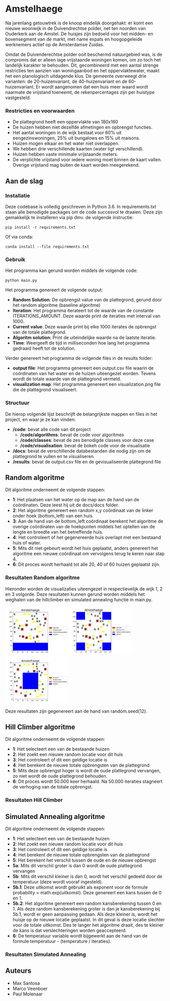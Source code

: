 # Amstelhaege

Na jarenlang getouwtrek is de knoop eindelijk doorgehakt: er komt een nieuwe woonwijk in de Duivendrechtse polder, net ten noorden van Ouderkerk aan de Amstel. De huisjes zijn bedoeld voor het midden- en bovensegment van de markt, met name expats en hoogopgeleide werknemers actief op de Amsterdamse Zuidas.

Omdat de Duivenderechtse polder ooit beschermd natuurgebied was, is de compromis dat er alleen lage vrijstaande woningen komen, om zo toch het landelijk karakter te behouden. Dit, gecombineerd met een aantal strenge restricties ten aanzien van woningaanbod en het oppervlaktewater, maakt het een planologisch uitdagende klus. De gemeente overweegt drie varianten: de 20-huizenvariant, de 40-huizenvariant en de 60-huizenvariant. Er wordt aangenomen dat een huis meer waard wordt naarmate de vrijstand toeneemt, de rekenpercentages zijn per huistype vastgesteld.

### Restricties en voorwaarden

- De plattegrond heeft een oppervlakte van 180x160
- De huizen hebben niet dezelfde afmetingen en opbrengst functies. 
- Het aantal woningen in de wijk bestaat voor 60% uit eengezinswoningen, 25% uit bungalows en 15% uit maisons.
- Huizen mogen elkaar en het water niet overlappen.
- We hebben drie verschillende kaarten (water ligt verschillend).
- Huizen hebben vaste minimale vrijstaande meters.
- De verplichte vrijstand voor iedere woning moet binnen de kaart vallen. Overige vrijstand mag buiten de kaart worden meegerekend.


## Aan de slag

### Installatie

Deze codebase is volledig geschreven in Python 3.6. In requirements.txt staan alle benodigde packages om de code succesvol te draaien. Deze zijn gemakkelijk te installeren via pip dmv. de volgende instructie:

```
pip install -r requirements.txt
```

Of via conda:

```
conda install --file requirements.txt
```

### Gebruik

Het programma kan gerund worden middels de volgende code:

```
python main.py 
```

Het programma genereert de volgende output: 

- **Random Solution**: De opbrengst value van de plattegrond, gerund door het random algoritme (baseline algoritme)
- **Iteration**: Het programma iterateert tot de waarde van de constante ITERATIONS_AMOUNT. Deze waarde print de iteraties met interval van 1000. 
- **Current value**:  Deze waarde print bij elke 1000 iterates de opbrengst van de totale plattegrond.
- **Algoritm solution**: Print de uiteindelijke waarde na de laatste iteratie. 
- **Time**: Weergeeft de tijd in milliseconden hoe lang het programma gedraaid heeft tot de solution.

Verder genereert het programma de volgende files in de results folder:

- **output file**: Het programma genereert een output.csv file waarin de coördinaten van het water en de huizen uiteengezet worden. Tevens wordt de totale waarde van de plattegrond vermeld. 
- **visualization map**: Het programma genereert een visualization.png file die de plattegrond visualiseert.


### Structuur

De hierop volgende lijst beschrijft de belangrijkste mappen en files in het project, en waar je ze kan vinden:

- **/code**: bevat alle code van dit project
  - **/code/algorithms**: bevat de code voor algoritmes
  - **/code/classes**: bevat de zes benodigde classes voor deze case
  - **/code/visualisation**: bevat de bokeh code voor de visualisatie
- **/docs**: bevat de verschillende databestanden die nodig zijn om de plattegrond te vullen en te visualiseren
- **/results**: bevat de output.csv file en de gevisualiseerde plattegrond file

## Random algoritme

Dit algoritme onderneemt de volgende stappen: 

- **1**: Het plaatsen van het water op de map aan de hand van de coördinaten. Deze leest hij uit de docs/docs folder.
- **2**: Het algoritme genereert een random x,y coördinaat van de linker onder hoek (bottom_left) van een huis. 
- **3**: Aan de hand van de bottom_left coördinaat berekent het algoritme de overige coördinaten van de hoekpunten middels het optellen van de lengte en breedte van het betreffende huis.
- **4**: Het controleert of het gegenereerde huis overlapt met een bestaand huis of water.
- **5**: Mits dit niet gebeurt wordt het huis geplaatst, anders genereert het algoritme een nieuwe coördinaat om vervolgens terug te keren naar stap 4. 
- **6**: Dit proces wordt herhaald tot alle 20, 40 of 60 huizen geplaatst zijn.

### Resultaten Random algoritme

Hieronder worden de visualizaties uiteengezet in respectievelijk de wijk 1, 2 en 3 volgorde. Deze resultaten kunnen gerund worden middels het weghalen van de hillclimber en simulated annealing functie in main.py.

<img src="https://github.com/Paulmolenaar/MaMaPa/blob/main/results/images/random_image_wijk_1.PNG" width="200" height="150"><img src="https://github.com/Paulmolenaar/MaMaPa/blob/main/results/images/random_image_wijk_2.PNG" width="200" height="150"><img src="https://github.com/Paulmolenaar/MaMaPa/blob/main/results/images/random_image_wijk_3.PNG" width="200" height="150">

Deze resultaten zijn gegenereert aan de hand van random.seed(12).

## Hill Climber  algoritme

Dit algoritme onderneemt de volgende stappen: 

- **1**: Het selecteert een van de bestaande huizen
- **2**: Het zoekt een nieuwe random locatie voor dit huis
- **3**: Het controleert of dit een geldige locatie is
- **4**: Het berekent de nieuwe totale opbrengsten van de plattegrond
- **5**: Mits deze opbrengst hoger is wordt de oude plattegrond vervangen, zo niet wordt de oude plattegrond behouden. 
- **6**: Dit proces wordt 50.000 keer herhaald. Na 50.000 iteraties stagneert de verhoging van de totale opbrengst. 

### Resultaten Hill Climber

## Simulated Annealing algoritme

Dit algoritme onderneemt de volgende stappen: 

- **1**: Het selecteert een van de bestaande huizen
- **2**: Het zoekt een nieuwe random locatie voor dit huis
- **3**: Het controleert of dit een geldige locatie is
- **4**: Het berekent de nieuwe totale opbrengsten van de plattegrond
- **5**: Het berekent het verschil tussen de oude en de nieuwe opbrengst 
- **5a**: Mits dit verschil groter is dan 0 wordt de oude plattegrond vervangen
- **5b**: Mits dit verschil kleiner is dan 0, wordt het verschil gedeeld door de temperatuur (deze wordt vooraf ingesteld). 
- **5b.1**: Deze uitkomst wordt gebruikt als exponent voor de formule probability = math.exp(uitkomst). Deze genereert een kans tussen de 0 en 1.  
- **5b.2**: Het algoritme genereert een random kansberekening tussen 0 en 1. Als deze random kansberekening groter is dan je kansberekening bij 5b.1, wordt er geen aanpassing gedaan. Als deze kleiner is, wordt het huisje op de nieuwe locatie geplaatst. In dit geval is deze locatie slechter voor de totale uitkomst. Des te langer het algoritme draait, des te kleiner de kans is dat verslechteringen worden geaccepteerd.
- **6**: De temperatuur variable wordt bijgewerkt aan de hand van de formule temperatuur - (temperature / iteraties).    


### Resultaten Simulated Annealing


## Auteurs
- Max Santosa 
- Marco Veenboer
- Paul Molenaar
